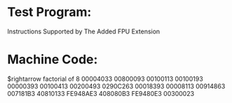 # Test Program:

Instructions Supported by The Added FPU Extension 

# Machine Code:

$rightarrow  factorial of 8
00004033 00800093 00100113 00100193 00000393 00100413 00200493 0290C263 
00018393 00008113
00914863 007181B3 40810133 FE948AE3 408080B3 FE9480E3 00300023

